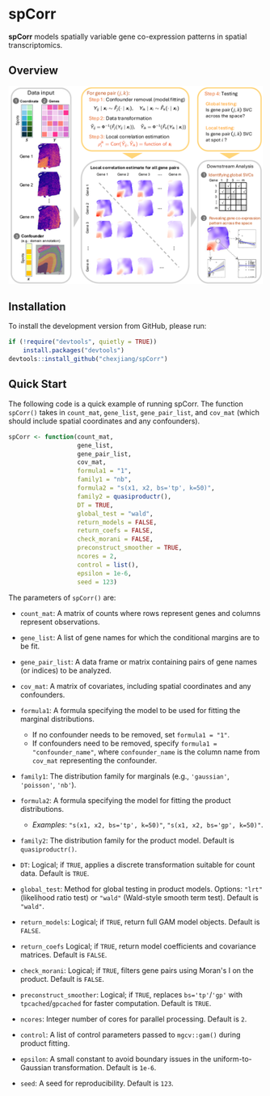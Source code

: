 # spCorr

**spCorr** models spatially variable gene co-expression patterns in spatial transcriptomics.


## Overview
![spCorr Overview](fig/fig1.png)


## Installation<a name="installation-"></a>

To install the development version from GitHub, please run:

```r
if (!require("devtools", quietly = TRUE))
    install.packages("devtools")
devtools::install_github("chexjiang/spCorr")
```

## Quick Start<a name="quick-start"></a>

The following code is a quick example of running spCorr. The function `spCorr()` takes in `count_mat`, `gene_list`, `gene_pair_list`, and `cov_mat` (which should include spatial coordinates and any confounders).


``` r
spCorr <- function(count_mat,
                   gene_list,
                   gene_pair_list,
                   cov_mat,
                   formula1 = "1",
                   family1 = "nb",
                   formula2 = "s(x1, x2, bs='tp', k=50)",
                   family2 = quasiproductr(),
                   DT = TRUE,
                   global_test = "wald",
                   return_models = FALSE,
                   return_coefs = FALSE,
                   check_morani = FALSE,
                   preconstruct_smoother = TRUE,
                   ncores = 2,
                   control = list(),
                   epsilon = 1e-6,
                   seed = 123)
```

The parameters of `spCorr()` are:

- `count_mat`: A matrix of counts where rows represent genes and columns represent observations.

- `gene_list`: A list of gene names for which the conditional margins are to be fit.

- `gene_pair_list`: A data frame or matrix containing pairs of gene names (or indices) to be analyzed.

- `cov_mat`: A matrix of covariates, including spatial coordinates and any confounders.

- `formula1`: A formula specifying the model to be used for fitting the marginal distributions.  
    - If no confounder needs to be removed, set `formula1 = "1"`.  
    - If confounders need to be removed, specify `formula1 = "confounder_name"`, where `confounder_name` is the column name from `cov_mat` representing the confounder.

- `family1`: The distribution family for marginals (e.g., `'gaussian'`, `'poisson'`, `'nb'`).  

- `formula2`: A formula specifying the model for fitting the product distributions.  
    - *Examples*: `"s(x1, x2, bs='tp', k=50)"`, `"s(x1, x2, bs='gp', k=50)"`.

- `family2`:  The distribution family for the product model.  Default is `quasiproductr()`.

- `DT`: Logical; if `TRUE`, applies a discrete transformation suitable for count data. Default is `TRUE`.

- `global_test`: Method for global testing in product models. Options: `"lrt"` (likelihood ratio test) or `"wald"` (Wald-style smooth term test). Default is `"wald"`.

- `return_models`: Logical; if `TRUE`, return full GAM model objects. Default is `FALSE`.

- `return_coefs` Logical; if `TRUE`, return model coefficients and covariance matrices. Default is `FALSE`.

- `check_morani`: Logical; if `TRUE`, filters gene pairs using Moran's I on the product. Default is `FALSE`.

- `preconstruct_smoother`: Logical; if `TRUE`, replaces `bs='tp'`/`'gp'` with `tpcached`/`gpcached` for faster computation. Default is `TRUE`.

- `ncores`: Integer number of cores for parallel processing. Default is `2`.

- `control`: A list of control parameters passed to `mgcv::gam()` during product fitting.

- `epsilon`: A small constant to avoid boundary issues in the uniform-to-Gaussian transformation. Default is `1e-6`.

- `seed`: A seed for reproducibility. Default is `123`.

